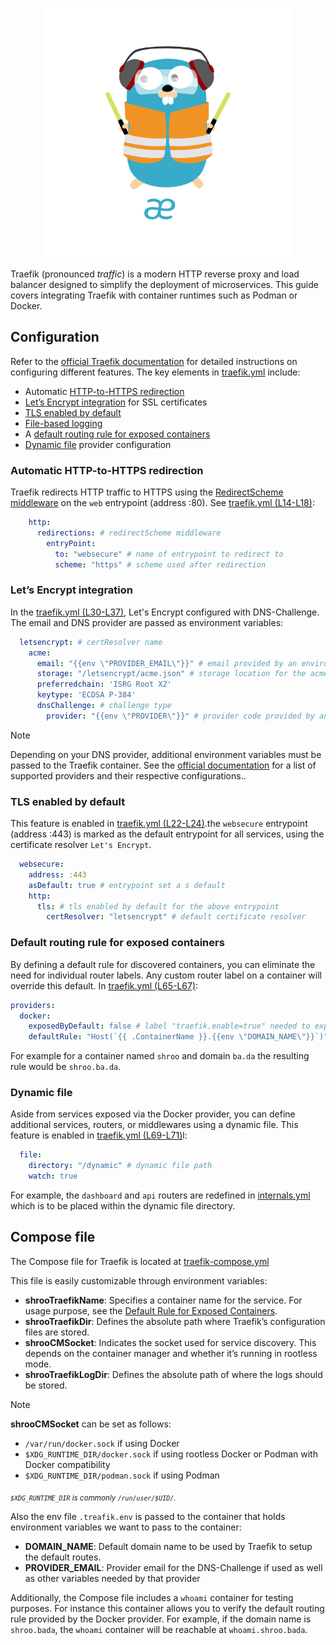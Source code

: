 <p align="center">
<img height="400" title="Traefik" src="/assets/img/traefik.logo-dark.png" alt="">
</p>

Traefik (pronounced *traffic*) is a modern HTTP reverse proxy and load balancer designed to simplify the deployment of microservices. This guide covers integrating Traefik with container runtimes such as Podman or Docker.

## Configuration

Refer to the [official Traefik documentation](https://doc.traefik.io/traefik/getting-started/configuration-overview/) for detailed instructions on configuring different features.
The key elements in [traefik.yml](/services/traefik/traefik.yml) include:

- Automatic [HTTP-to-HTTPS redirection](#automatic-http-to-https-redirection)
- [Let’s Encrypt integration](#lets-encrypt-integration) for SSL certificates
- [TLS enabled by default](#tls-enabled-connections-by-default)
- [File-based logging](https://doc.traefik.io/traefik/observability/logs/)
- A [default routing rule for exposed containers](#default-routing-rule-for-exposed-containers)
- [Dynamic file](#dynamic-file) provider configuration

### Automatic HTTP-to-HTTPS redirection

Traefik redirects HTTP traffic to HTTPS using the [RedirectScheme middleware](https://doc.traefik.io/traefik/middlewares/http/redirectscheme/) on the `web` entrypoint (address :80).
See [traefik.yml (L14-L18)](https://github.com/BDIFluky/shroobada_beta/blob/e1eeb406d7dee286976fd818299a091ca785f7ca/services/traefik/traefik.yml#L14-L18):

```yaml
    http:
      redirections: # redirectScheme middleware
        entryPoint:
          to: "websecure" # name of entrypoint to redirect to
          scheme: "https" # scheme used after redirection
```

### Let’s Encrypt integration

In the [traefik.yml (L30-L37)](https://github.com/BDIFluky/shroobada_beta/blob/e1eeb406d7dee286976fd818299a091ca785f7ca/services/traefik/traefik.yml#L30-L37), Let's Encrypt configured with DNS-Challenge. The email and DNS provider are passed as environment variables:

```yaml
  letsencrypt: # certResolver name
    acme:
      email: "{{env \"PROVIDER_EMAIL\"}}" # email provided by an environment variable
      storage: "/letsencrypt/acme.json" # storage location for the acme.json
      preferredchain: 'ISRG Root X2'
      keytype: 'ECDSA P-384'
      dnsChallenge: # challenge type
        provider: "{{env \"PROVIDER\"}}" # provider code provided by an environment variable
```

> [!NOTE]
> Depending on your DNS provider, additional environment variables must be passed to the Traefik container. See the [official documentation](https://doc.traefik.io/traefik/https/acme/#providers) for a list of supported providers and their respective configurations..

### TLS enabled by default

This feature is enabled in [traefik.yml (L22-L24)](https://github.com/BDIFluky/shroobada_beta/blob/e1eeb406d7dee286976fd818299a091ca785f7ca/services/traefik/traefik.yml#L22-L24).the `websecure` entrypoint (address :443) is marked as the default entrypoint for all services, using the certificate resolver `Let's Encrypt`.

```yaml
  websecure:
    address: :443
    asDefault: true # entrypoint set a s default
    http:
      tls: # tls enabled by default for the above entrypoint
        certResolver: "letsencrypt" # default certificate resolver
```

### Default routing rule for exposed containers

By defining a default rule for discovered containers, you can eliminate the need for individual router labels. Any custom router label on a container will override this default.
In [traefik.yml (L65-L67)](https://github.com/BDIFluky/shroobada_beta/blob/e1eeb406d7dee286976fd818299a091ca785f7ca/services/traefik/traefik.yml#L65-L67):
```yaml
providers:
  docker:
    exposedByDefault: false # label "traefik.enable=true" needed to expose a container
    defaultRule: "Host(`{{ .ContainerName }}.{{env \"DOMAIN_NAME\"}}`)" # default rule for exposed containers is [containername].[domainName] 
```
For example for a container named `shroo` and domain `ba.da` the resulting rule would be `shroo.ba.da`.

### Dynamic file

Aside from services exposed via the Docker provider, you can define additional services, routers, or middlewares using a dynamic file. This feature is enabled in [traefik.yml (L69-L71)](https://github.com/BDIFluky/shroobada_beta/blob/e1eeb406d7dee286976fd818299a091ca785f7ca/services/traefik/traefik.yml#L69-L71)l:

```yaml
  file:
    directory: "/dynamic" # dynamic file path
    watch: true
```

For example, the `dashboard` and `api` routers are redefined in [internals.yml](/services/traefik/dynamic/internals.yml) which is to be placed within the dynamic file directory.

## Compose file

The Compose file for Traefik is located at [traefik-compose.yml](/services/traefik/traefik-compose.yml)

This file is easily customizable through environment variables:

- **shrooTraefikName**: Specifies a container name for the service. For usage purpose, see the [Default Rule for Exposed Containers](default-rule-for-exposed-containers).
- **shrooTraefikDir**: Defines the absolute path where Traefik’s configuration files are stored.
- **shrooCMSocket**: Indicates the socket used for service discovery. This depends on the container manager and whether it’s running in rootless mode.
- **shrooTraefikLogDir**: Defines the absolute path of where the logs should be stored.

> [!NOTE]
> **shrooCMSocket** can be set as follows:
> - `/var/run/docker.sock` if using Docker
> - `$XDG_RUNTIME_DIR/docker.sock` if using rootless Docker or Podman with Docker compatibility
> - `$XDG_RUNTIME_DIR/podman.sock` if using Podman
>
> <sub>*`$XDG_RUNTIME_DIR` is commonly `/run/user/$UID/`.*</sub>

Also the env file `.treafik.env` is passed to the container that holds environment variables we want to pass to the container:

- **DOMAIN_NAME**: Default domain name to be used by Traefik to setup the default routes.
- **PROVIDER_EMAIL**: Provider email for the DNS-Challenge if used as well as other variables needed by that provider

Additionally, the Compose file includes a `whoami` container for testing purposes. For instance this container allows you to verify the default routing rule provided by the Docker provider. For example, if the domain name is `shroo.bada`, the `whoami` container will be reachable at `whoami.shroo.bada`.